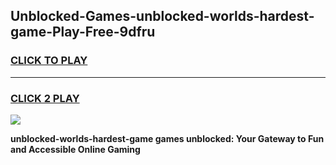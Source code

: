 
## Unblocked-Games-unblocked-worlds-hardest-game-Play-Free-9dfru
<h3>
<a href="https://premium76.site?title=unblocked-worlds-hardest-game&ref=20A">CLICK TO PLAY</a></h3>
<hr>

<h3>
<a href="https://premium76.site?title=unblocked-worlds-hardest-game&ref=20A">CLICK 2 PLAY</a>
  
</h3>

<a href="https://premium76.site?title=unblocked-worlds-hardest-game&ref=20A"><img src="https://clearcache.store/games.png"></a>


**unblocked-worlds-hardest-game games unblocked: Your Gateway to Fun and Accessible Online Gaming**
